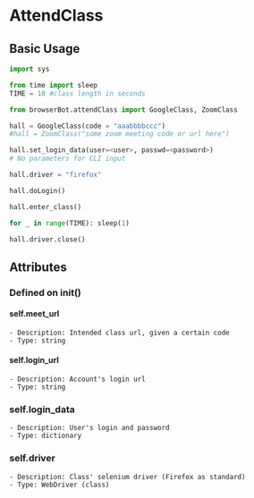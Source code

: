 # AttendClass
## Basic Usage
```python
import sys

from time import sleep
TIME = 10 #class length in seconds

from browserBot.attendClass import GoogleClass, ZoomClass

hall = GoogleClass(code = "aaabbbbccc")
#hall = ZoomClass("some zoom meeting code or url here")

hall.set_login_data(user=<user>, passwd=<password>)
# No parameters for CLI input

hall.driver = "firefox"

hall.doLogin()

hall.enter_class()

for _ in range(TIME): sleep(1)

hall.driver.close()
```

## Attributes
### Defined on __init__()
#### self.meet_url
```
- Description: Intended class url, given a certain code
- Type: string
```

#### self.login_url
```
- Description: Account's login url
- Type: string
```

### self.login_data
```
- Description: User's login and password
- Type: dictionary
```

### self.driver
```
- Description: Class' selenium driver (Firefox as standard)
- Type: WebDriver (class)
```
